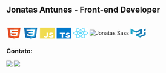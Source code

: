 ## Jonatas Antunes - Front-end Developer

<div style="display: inline_block"><br>
  <img align="center" alt="Jonatas HTML" height="30" width="40" src="https://raw.githubusercontent.com/devicons/devicon/master/icons/html5/html5-original.svg">
  <img align="center" alt="Jonatas CSS" height="30" width="40" src="https://raw.githubusercontent.com/devicons/devicon/master/icons/css3/css3-original.svg">
  <img align="center" alt="Jonatas Js" height="30" width="40" src="https://raw.githubusercontent.com/devicons/devicon/master/icons/javascript/javascript-plain.svg">
  <img align="center" alt="Jonatas TypeScript" height="30" width="40" src="https://raw.githubusercontent.com/devicons/devicon/v2.15.1/icons/typescript/typescript-plain.svg" />
  <img align="center" alt="Jonatas React" height="30" width="40" src="https://raw.githubusercontent.com/devicons/devicon/master/icons/react/react-original.svg">
  <img align="center" alt="Jonatas Sass" height="30" width="40" src="https://cdn.jsdelivr.net/gh/devicons/devicon/icons/sass/sass-original.svg">
  <img align="center" alt="Jonatas Material UI" height="30" width="40" src="https://raw.githubusercontent.com/devicons/devicon/v2.15.1/icons/materialui/materialui-original.svg" />
</div>

### Contato:

<div>
  <a href="mailto:jotunes23@gmail.com"><img src="https://img.shields.io/badge/-Gmail-%23333?style=for-the-badge&logo=gmail&logoColor=white" target="_blank"></a>
  <a href="https://www.linkedin.com/in/jonatasantunes/" target="_blank"><img src="https://img.shields.io/badge/-LinkedIn-%230077B5?style=for-the-badge&logo=linkedin&logoColor=white" target="_blank"></a>
</div>

